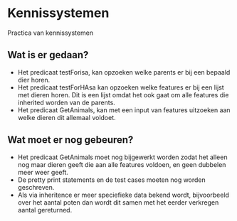 Kennissystemen
==============

Practica van kennissystemen

## Wat is er gedaan?
- Het predicaat testForisa, kan opzoeken welke parents er bij een bepaald dier horen.  
- Het predicaat testForHAsa kan opzoeken welke features er bij een lijst met dieren horen. Dit is een lijst omdat het ook gaat om alle features die inherited worden van de parents.  
- Het predicaat GetAnimals, kan met een input van features uitzoeken aan welke dieren dit allemaal voldoet.



## Wat moet er nog gebeuren?

- Het predicaat GetAnimals moet nog bijgewerkt worden zodat het alleen nog maar dieren geeft die aan alle features voldoen, en geen dubbelen meer weer geeft. 
- De pretty print statements en de test cases moeten nog worden geschreven. 
- Als via inheritence er meer speciefieke data bekend wordt, bijvoorbeeld over het aantal poten dan wordt dit samen met het eerder verkregen aantal gereturned. 

